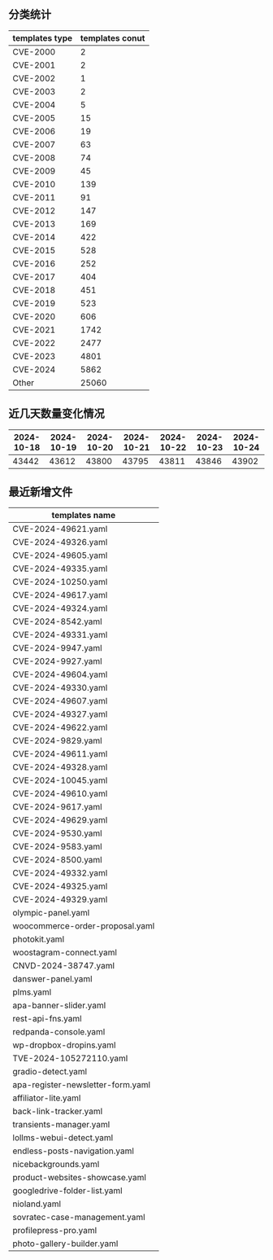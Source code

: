 ## 分类统计
| templates type | templates conut | 
| --- | --- |
| CVE-2000 | 2 |
| CVE-2001 | 2 |
| CVE-2002 | 1 |
| CVE-2003 | 2 |
| CVE-2004 | 5 |
| CVE-2005 | 15 |
| CVE-2006 | 19 |
| CVE-2007 | 63 |
| CVE-2008 | 74 |
| CVE-2009 | 45 |
| CVE-2010 | 139 |
| CVE-2011 | 91 |
| CVE-2012 | 147 |
| CVE-2013 | 169 |
| CVE-2014 | 422 |
| CVE-2015 | 528 |
| CVE-2016 | 252 |
| CVE-2017 | 404 |
| CVE-2018 | 451 |
| CVE-2019 | 523 |
| CVE-2020 | 606 |
| CVE-2021 | 1742 |
| CVE-2022 | 2477 |
| CVE-2023 | 4801 |
| CVE-2024 | 5862 |
| Other | 25060 |
## 近几天数量变化情况
|2024-10-18 | 2024-10-19 | 2024-10-20 | 2024-10-21 | 2024-10-22 | 2024-10-23 | 2024-10-24|
|--- | ------ | ------ | ------ | ------ | ------ | ---|
|43442 | 43612 | 43800 | 43795 | 43811 | 43846 | 43902|
## 最近新增文件
| templates name | 
| --- |
| CVE-2024-49621.yaml |
| CVE-2024-49326.yaml |
| CVE-2024-49605.yaml |
| CVE-2024-49335.yaml |
| CVE-2024-10250.yaml |
| CVE-2024-49617.yaml |
| CVE-2024-49324.yaml |
| CVE-2024-8542.yaml |
| CVE-2024-49331.yaml |
| CVE-2024-9947.yaml |
| CVE-2024-9927.yaml |
| CVE-2024-49604.yaml |
| CVE-2024-49330.yaml |
| CVE-2024-49607.yaml |
| CVE-2024-49327.yaml |
| CVE-2024-49622.yaml |
| CVE-2024-9829.yaml |
| CVE-2024-49611.yaml |
| CVE-2024-49328.yaml |
| CVE-2024-10045.yaml |
| CVE-2024-49610.yaml |
| CVE-2024-9617.yaml |
| CVE-2024-49629.yaml |
| CVE-2024-9530.yaml |
| CVE-2024-9583.yaml |
| CVE-2024-8500.yaml |
| CVE-2024-49332.yaml |
| CVE-2024-49325.yaml |
| CVE-2024-49329.yaml |
| olympic-panel.yaml |
| woocommerce-order-proposal.yaml |
| photokit.yaml |
| woostagram-connect.yaml |
| CNVD-2024-38747.yaml |
| danswer-panel.yaml |
| plms.yaml |
| apa-banner-slider.yaml |
| rest-api-fns.yaml |
| redpanda-console.yaml |
| wp-dropbox-dropins.yaml |
| TVE-2024-105272110.yaml |
| gradio-detect.yaml |
| apa-register-newsletter-form.yaml |
| affiliator-lite.yaml |
| back-link-tracker.yaml |
| transients-manager.yaml |
| lollms-webui-detect.yaml |
| endless-posts-navigation.yaml |
| nicebackgrounds.yaml |
| product-websites-showcase.yaml |
| googledrive-folder-list.yaml |
| nioland.yaml |
| sovratec-case-management.yaml |
| profilepress-pro.yaml |
| photo-gallery-builder.yaml |

